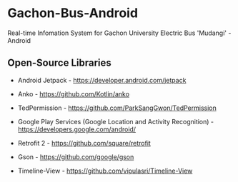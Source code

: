 # Gachon-Bus-Android
Real-time Infomation System for Gachon University Electric Bus 'Mudangi' - Android

## Open-Source Libraries
* Android Jetpack - https://developer.android.com/jetpack

* Anko - https://github.com/Kotlin/anko

* TedPermission - https://github.com/ParkSangGwon/TedPermission

* Google Play Services (Google Location and Activity Recognition) - https://developers.google.com/android/

* Retrofit 2 - https://github.com/square/retrofit

* Gson - https://github.com/google/gson

* Timeline-View - https://github.com/vipulasri/Timeline-View